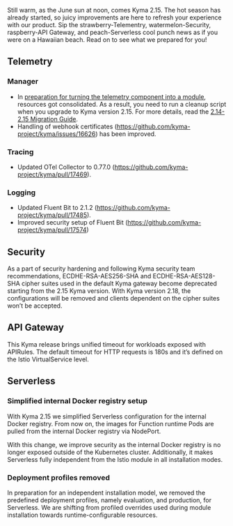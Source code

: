Still warm, as the June sun at noon, comes Kyma 2.15. The hot season has already started, so juicy improvements are here to refresh your experience with our product. Sip the strawberry-Telementry, watermelon-Security, raspberry-API Gateway, and peach-Serverless cool punch news as if you were on a Hawaiian beach. Read on to see what we prepared for you!

## Telemetry
### Manager
- In [preparation for turning the telemetry component into a module](https://github.com/kyma-project/telemetry-manager/issues/150), resources got consolidated. As a result, you need to run a cleanup script when you upgrade to Kyma version 2.15. For more details, read the [2.14-2.15 Migration Guide](https://github.com/kyma-project/kyma/blob/main/docs/migration-guide-2.14-2.15.md).
- Handling of webhook certificates (https://github.com/kyma-project/kyma/issues/16626) has been improved.

### Tracing
- Updated OTel Collector to 0.77.0 (https://github.com/kyma-project/kyma/pull/17469).

### Logging
- Updated Fluent Bit to 2.1.2 (https://github.com/kyma-project/kyma/pull/17485).
- Improved security setup of Fluent Bit (https://github.com/kyma-project/kyma/pull/17574)

## Security
As a part of security hardening and following Kyma security team recommendations, ECDHE-RSA-AES256-SHA and ECDHE-RSA-AES128-SHA cipher suites used in the default Kyma gateway become deprecated starting from the 2.15 Kyma version. With Kyma version 2.18, the configurations will be removed and clients dependent on the cipher suites won’t be accepted.

## API Gateway
This Kyma release brings unified timeout for workloads exposed with APIRules. The default timeout for HTTP requests is 180s and it’s defined on the Istio VirtualService level.

## Serverless
### Simplified internal Docker registry setup
With Kyma 2.15 we simplified Serverless configuration for the internal Docker registry. From now on, the images for Function runtime Pods are pulled from the internal Docker registry via NodePort.

With this change, we improve security as the internal Docker registry is no longer exposed outside of the Kubernetes cluster. Additionally, it makes Serverless fully independent from the Istio module in all installation modes.

### Deployment profiles removed
In preparation for an independent installation model, we removed the predefined deployment profiles, namely evaluation, and production, for Serverless. We are shifting from profiled overrides used during module installation towards runtime-configurable resources.
